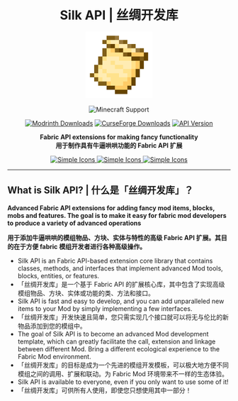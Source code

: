 <!--suppress HtmlDeprecatedAttribute, CheckImageSize -->
<div align="center">

# Silk API | 丝绸开发库

<img src="img/icon.png" alt="Logo" width="150" height="150" />

![Minecraft Support](https://img.shields.io/badge/SUPPORT_FOR_MC-1.20_~_1.20.4-52A535.svg?style=for-the-badge)

[![Modrinth Downloads](https://img.shields.io/modrinth/dt/3je4UK0t?style=flat-square&logo=modrinth&color=66D676)](https://modrinth.com/mod/silk-api)
[![CurseForge Downloads](https://img.shields.io/curseforge/dt/902155?style=flat-square&logo=curseforge&color=E06D44)](https://www.curseforge.com/minecraft/mc-mods/silk-api)
[![API Version](https://img.shields.io/modrinth/v/3je4UK0t?style=flat-square&logo=github&color=FFFFFF)](https://github.com/Silk-MC/Silk-API)

**Fabric API extensions for making fancy functionality**  
**用于制作具有牛逼哄哄功能的 Fabric API 扩展**

<a href="https://github.com/Silk-MC/Silk-API/wiki">
<img src="https://cdn.simpleicons.org/wikipedia/FFFFFF" alt="Simple Icons" width=64>
</a>
<a href="https://discord.com/invite/ZJuQyH2RBz">
<img src="https://cdn.simpleicons.org/discord" alt="Simple Icons" width=64>
</a>
<a href="https://www.patreon.com/GameGeek_Saikel">
<img src="https://cdn.simpleicons.org/patreon/FFFFFF" alt="Simple Icons" width=64>
</a>

</div>

---

## What is Silk API? | 什么是「丝绸开发库」？

**Advanced Fabric API extensions for adding fancy mod items, blocks, mobs and features. The goal is to make it easy for fabric mod developers to produce a
variety of advanced operations**

**用于添加牛逼哄哄的模组物品、方块、实体与特性的高级 Fabric API 扩展。其目的在于方便 fabric 模组开发者进行各种高级操作。**

- Silk API is an Fabric API-based extension core library that contains classes, methods, and interfaces that implement advanced Mod tools, blocks, entities,
  or features.
- 「丝绸开发库」是一个基于 Fabric API 的扩展核心库，其中包含了实现高级模组物品、方块、实体或功能的类、方法和接口。
- Silk API is fast and easy to develop, and you can add unparalleled new items to your Mod by simply implementing a few interfaces.
- 「丝绸开发库」开发快速且简单，您只需实现几个接口就可以将无与伦比的新物品添加到您的模组中。
- The goal of Silk API is to become an advanced Mod development template, which can greatly facilitate the call, extension and linkage between different
  Mod. Bring a different ecological experience to the Fabric Mod environment.
- 「丝绸开发库」的目标是成为一个先进的模组开发模板，可以极大地方便不同模组之间的调用、扩展和联动。为 Fabric Mod 环境带来不一样的生态体验。
- Silk API is available to everyone, even if you only want to use some of it!
- 「丝绸开发库」可供所有人使用，即使您只想使用其中一部分！